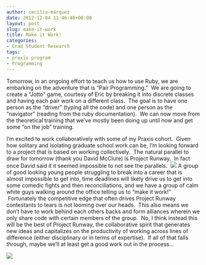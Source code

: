 ```yaml
---
author: cecilia-márquez
date: 2012-12-04 11:46:40+00:00
layout: post
slug: make-it-work
title: Make it Work!
categories:
- Grad Student Research
tags:
- praxis program
- Programming
---
```


Tomorrow, in an ongoing effort to teach us how to use Ruby, we are embarking on the adventure that is “Pair Programming.”  We are going to create a “Jotto” game, courtesy of Eric by breaking it into discrete classes and having each pair work on a different class.  The goal is to have one person as the “driver” (typing all the code) and one person as the “navigator” (reading from the ruby documentation).  We can now move from the theoretical training that we’ve mostly been doing up until now and get some “on the job” training.

I’m excited to work collaboratively with some of my Praxis cohort.  Given how solitary and isolating graduate school work can be, I’m looking forward to a project that is based on working collectively.  The natural parallel to draw for tomorrow (thank you David McClure) is Project Runway.  In fact once David said it it seemed impossible to not see the parallels.  ![](https://lh6.googleusercontent.com/v58_t_S-oT5VAF_s3kWbmljyuQnAdVZAcWpMRWmYefGmxJB0anBtGZ-xjMayUUVdRCCtSxeHS6JCy906FnBKZ4Pn3Z4WlE-W_iAyEmI2lSdkbN8Ide6K)
A group of good looking young people struggling to break into a career that is almost impossible to get into, time deadlines will likely drive us to get into some comedic fights and then reconciliations, and we have a group of calm white guys walking around the office telling us to “make it work!”  Fortunately the competitive edge that often drives Project Runway contestants to tears is not looming over our heads.  This also means we don’t have to work behind each others backs and form alliances wherein we only share code with certain members of the group.  No, I think instead this will be the best of Project Runway, the collaborative spirit that generates new ideas and capitalizes on the productivity of working across lines of difference (either disciplinary or in terms of expertise).  If all of that falls through, maybe we’ll at least get a good work out in the process...

![](https://lh5.googleusercontent.com/3OFNbHtHGAdSt8EHd3vGHlB26nTgaxk_Wfss6H3-qe3Tmg79_vJOBRvE6moLQ3MuzlVG_ZfdYw8R4ZGCr_WkVd4bvOeXbdpqQegywP3RQcf4RHOkKCde)
